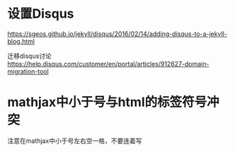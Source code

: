 # 设置Disqus

https://sgeos.github.io/jekyll/disqus/2016/02/14/adding-disqus-to-a-jekyll-blog.html

迁移disqus讨论
https://help.disqus.com/customer/en/portal/articles/912627-domain-migration-tool

# mathjax中小于号与html的标签符号冲突

注意在mathjax中小于号左右空一格，不要连着写

